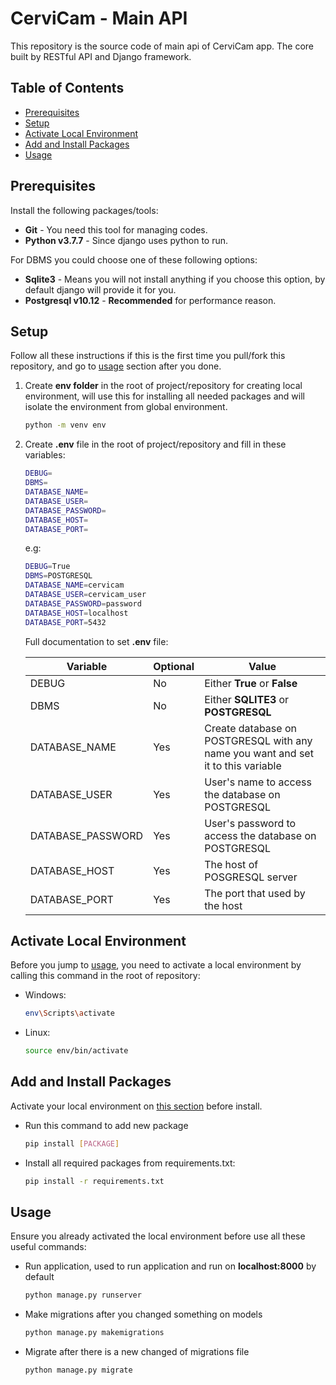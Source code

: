 # CerviCam - Main API
This repository is the source code of main api of CerviCam app. The core built by RESTful API and Django framework. 

## **Table of Contents**
- [Prerequisites](#prerequisites)
- [Setup](#setup)
- [Activate Local Environment](#activate-local-environment)
- [Add and Install Packages](#add-and-install-packages)
- [Usage](#usage)


## **Prerequisites**
Install the following packages/tools:
- **Git** - You need this tool for managing codes.
- **Python v3.7.7** - Since django uses python to run.

For DBMS you could choose one of these following options:
- **Sqlite3** - Means you will not install anything if you choose this option, by default django will provide it for you.
- **Postgresql v10.12** - **Recommended** for performance reason.

## **Setup**
Follow all these instructions if this is the first time you pull/fork this repository, and go to [usage](#usage) section after you done.
1. Create **env folder** in the root of project/repository for creating local environment, will use this for installing all needed packages and will isolate the environment from global environment.
    ```bash
    python -m venv env
    ```
2. Create **.env** file in the root of project/repository and fill in these variables:
    ```bash
    DEBUG=
    DBMS=
    DATABASE_NAME=
    DATABASE_USER=
    DATABASE_PASSWORD=
    DATABASE_HOST=
    DATABASE_PORT=
    ```
    
    e.g:
    ```bash
    DEBUG=True
    DBMS=POSTGRESQL
    DATABASE_NAME=cervicam
    DATABASE_USER=cervicam_user
    DATABASE_PASSWORD=password
    DATABASE_HOST=localhost
    DATABASE_PORT=5432
    ```

    Full documentation to set **.env** file:

    | Variable          | Optional | Value                                                                             |
    |-------------------|-------------|-----------------------------------------------------------------------------------|
    | DEBUG             | No          | Either **True** or **False**                                                              |
    | DBMS              | No          | Either **SQLITE3** or **POSTGRESQL**                                                      |
    | DATABASE_NAME     | Yes         | Create database on POSTGRESQL with any name you want and set it to this variable  |
    | DATABASE_USER     | Yes         | User's name to access the database on POSTGRESQL                                  |
    | DATABASE_PASSWORD | Yes         | User's password to access the database on POSTGRESQL                              |
    | DATABASE_HOST     | Yes         | The host of POSGRESQL server                                                      |
    | DATABASE_PORT     | Yes         | The port that used by the host                                                    |

## **Activate Local Environment**
Before you jump to [usage](#usage), you need to activate a local environment by calling this command in the root of repository:
- Windows:
    ```bash
    env\Scripts\activate
    ```
- Linux:
    ```bash
    source env/bin/activate
    ```

## **Add and Install Packages**
Activate your local environment on [this section](#activate-local-environment) before install.
- Run this command to add new package
    ```bash
    pip install [PACKAGE]
    ```
- Install all required packages from requirements.txt:
    ```bash
    pip install -r requirements.txt
    ```

## **Usage**
Ensure you already activated the local environment before use all these useful commands:
- Run application, used to run application and run on **localhost:8000** by default
    ```bash
    python manage.py runserver
    ```
- Make migrations after you changed something on models
    ```bash
    python manage.py makemigrations
    ```
- Migrate after there is a new changed of migrations file
    ```bash
    python manage.py migrate
    ```


